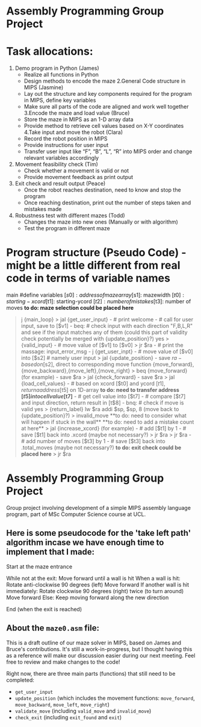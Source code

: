 # Assembly Programming Group Project

# Task allocations:
1. Demo program in Python (James)
    - Realize all functions in Python
    - Design methods to encode the maze
2.General Code structure in MIPS (Jasmine)
    - Lay out the structure and key components required for the program in MIPS, define key variables
    - Make sure all parts of the code are aligned and work well together
3.Encode the maze and load value (Bruce)
    - Store the maze in MIPS as an 1-D array data
    - Provide method to retrieve cell values based on X-Y coordinates
4.Take input and move the robot (Clara)
    - Record the robot position in MIPS 
    - Provide instructions for user input
    - Transfer user input like “F”, “B”, “L”, “R” into MIPS order and change relevant variables accordingly
5. Movement feasibility check (Tim)
    - Check whether a movement is valid or not
    - Provide movement feedback as print output
6. Exit check and result output (Peace)
    - Once the robot reaches destination, need to know and stop the program
    - Once reaching destination, print out the number of steps taken and mistakes made
7. Robustness test with different mazes (Todd)
    - Changes the maze into new ones (Manually or with algorithm)
    - Test the program in different maze


# Program structure (Pseudo Code) - might be a little different from real code in terms of variable names
 main 
 #define variables 
 [$s0]: address of maze array
 [$s1]: mazewidth 
 [$t0]: starting-xcord 
 [$t1]: starting-ycord
 [$t2]: number of mistakes
 [$t3]: number of moves
 **to do: maze selection could be placed here**
 > j {main_loop}
	> jal {get_user_input}
		- # print welcome
		- # call for user input, save to [$v1]
		- beq: # check input with each direction "F,B,L,R" and see if the input matches any of them (could this part of validity check potentially be merged with {update_position}?)
			yes > {valid_input}
				- # move value of [$v1] to [$v0]
				> jr $ra 
			- # print the massage: input_error_msg
			- j {get_user_inpt}
	- # move value of [$v0] into [$s2] # namely user input
	> jal {update_position}
		- save $ra
		- based on [$s2], direct to corresponding move function {move_forward},{move_backward},{move_left},{move_right}
		> beq {move_forward} (for example)
			- save $ra
			> jal {check_forward}
				- save $ra
				> jal {load_cell_values}
                   		 	- # based on xcord [$t0] and ycord [$t1], return a address [$t5] on 1D-array
					 **to do: need to transfer address [$t5] into cell value [$t7]**
					- # get cell value into [$t7]
				- # compare [$t7] and input direction, return result in [t$8]
				- bnq: # check if move is valid
					yes > {return_label}
						lw $ra
						addi $sp, $sp, 8 (move back to {update_position}?)
					> invalid_move
					**to do: need to consider what will happen if stuck in the wall**
                         		**to do: need to add a mistake count at here**
    		> jal {increase_xcord} (for example)  
    			- # add [$t1] by 1
                - # save [$t1] back into .xcord (maybe not necessary?) 
    			> jr $ra
		    > jr $ra
       - # add number of moves [$t3] by 1
       - # save [$t3] back into .total_moves (maybe not necessary?)
       **to do: exit check could be placed here**
       > jr $ra


# Assembly Programming Group Project
Group project involving development of a simple MIPS assembly language program, part of MSc Computer Science course at UCL.


## Here is some pseudocode for the 'take left path' algorithm incase we have enough time to implement that I made:

Start at the maze entrance

While not at the exit:
    Move forward until a wall is hit
    When a wall is hit:
        Rotate anti-clockwise 90 degrees (left)
        Move forward
        If another wall is hit immediately:
            Rotate clockwise 90 degrees (right) twice (to turn around)
            Move forward
        Else:
            Keep moving forward along the new direction

End (when the exit is reached)

## About the `maze0.asm` file:

This is a draft outline of our maze solver in MIPS, based on James and Bruce's contributions. It's still a work-in-progress, but I thought having this as a reference will make our discussion easier during our next meeting. Feel free to review and make changes to the code!

Right now, there are three main parts (functions) that still need to be completed:

- `get_user_input`
- `update_position` (which includes the movement functions: `move_forward`, `move_backward`, `move_left`, `move_right`)
- `validate_move` (including `valid_move` and `invalid_move`)
- `check_exit` (including `exit_found` and `exit`)


